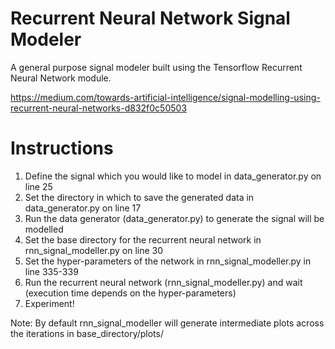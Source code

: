 # Recurrent Neural Network Signal Modeler

A general purpose signal modeler built using the Tensorflow Recurrent Neural Network module.

https://medium.com/towards-artificial-intelligence/signal-modelling-using-recurrent-neural-networks-d832f0c50503

# Instructions

1) Define the signal which you would like to model in data_generator.py on line 25
2) Set the directory in which to save the generated data in data_generator.py on line 17
2) Run the data generator (data_generator.py) to generate the signal will be modelled 
4) Set the base directory for the recurrent neural network in rnn_signal_modeller.py on line 30
5) Set the hyper-parameters of the network  in rnn_signal_modeller.py in line 335-339
6) Run the recurrent neural network (rnn_signal_modeller.py) and wait (execution time depends on the hyper-parameters)
7) Experiment!

Note: By default rnn_signal_modeller will generate intermediate plots across the iterations in base_directory/plots/
